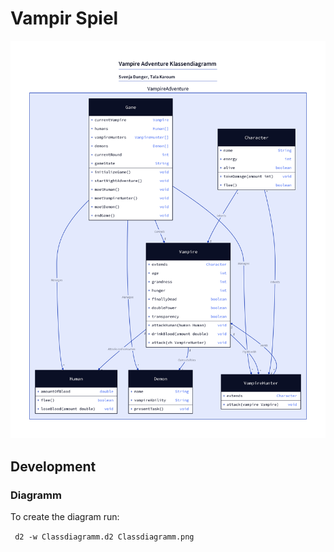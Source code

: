 # Vampir Spiel 


![Diagramm](./Classdiagramm.png)



## Development 

### Diagramm

To create the diagram run:

` d2 -w Classdiagramm.d2 Classdiagramm.png`

